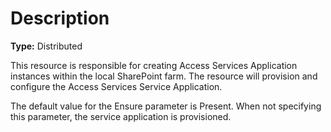 # Description

**Type:** Distributed

This resource is responsible for creating Access Services Application instances
within the local SharePoint farm. The resource will provision and configure the
Access Services Service Application.

The default value for the Ensure parameter is Present. When not specifying this
parameter, the service application is provisioned.
